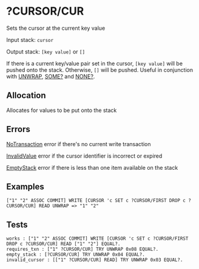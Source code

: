 # ?CURSOR/CUR

Sets the cursor at the current key value

Input stack: `cursor`

Output stack: `[key value]` or `[]`

If there is a current key/value pair set in the cursor, `[key value]` will be pushed onto the stack.
Otherwise, `[]` will be pushed. Useful in conjunction with [UNWRAP](../UNWRAP.md),
[SOME?](../SOMEQ.md) and [NONE?](../NONEQ.md).

## Allocation

Allocates for values to be put onto the stack

## Errors

[NoTransaction](../ERRORS/NoTransaction.md) error if there's no current write transaction

[InvalidValue](../ERRORS/InvalidValue.md) error if the cursor identifier is incorrect or expired

[EmptyStack](../ERRORS/EmptyStack.md) error if there is less than one item available on the stack
## Examples

```
["1" "2" ASSOC COMMIT] WRITE [CURSOR 'c SET c ?CURSOR/FIRST DROP c ?CURSOR/CUR] READ UNWRAP => "1" "2"
```

## Tests

```test
works : ["1" "2" ASSOC COMMIT] WRITE [CURSOR 'c SET c ?CURSOR/FIRST DROP c ?CURSOR/CUR] READ ["1" "2"] EQUAL?.
requires_txn : ["1" ?CURSOR/CUR] TRY UNWRAP 0x08 EQUAL?.
empty_stack : [?CURSOR/CUR] TRY UNWRAP 0x04 EQUAL?.
invalid_cursor : [["1" ?CURSOR/CUR] READ] TRY UNWRAP 0x03 EQUAL?.
```
